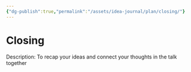 ```yaml
---
{"dg-publish":true,"permalink":"/assets/idea-journal/plan/closing/"}
---
```


# Closing

Description: To recap your ideas and connect your thoughts in the talk together